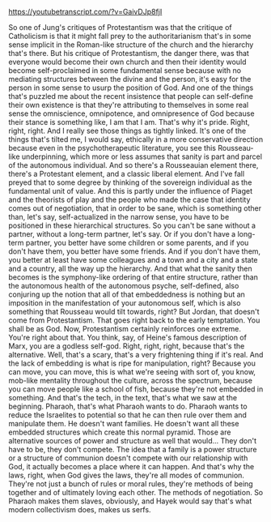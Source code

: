 https://youtubetranscript.com/?v=GaivDJp8fjI

 So one of Jung's critiques of Protestantism was that the critique of Catholicism is that it might fall prey to the authoritarianism that's in some sense implicit in the Roman-like structure of the church and the hierarchy that's there. But his critique of Protestantism, the danger there, was that everyone would become their own church and then their identity would become self-proclaimed in some fundamental sense because with no mediating structures between the divine and the person, it's easy for the person in some sense to usurp the position of God. And one of the things that's puzzled me about the recent insistence that people can self-define their own existence is that they're attributing to themselves in some real sense the omniscience, omnipotence, and omnipresence of God because their stance is something like, I am that I am. That's why it's pride. Right, right, right. And I really see those things as tightly linked. It's one of the things that's tilted me, I would say, ethically in a more conservative direction because even in the psychotherapeutic literature, you see this Rousseau-like underpinning, which more or less assumes that sanity is part and parcel of the autonomous individual. And so there's a Rousseauian element there, there's a Protestant element, and a classic liberal element. And I've fall preyed that to some degree by thinking of the sovereign individual as the fundamental unit of value. And this is partly under the influence of Piaget and the theorists of play and the people who made the case that identity comes out of negotiation, that in order to be sane, which is something other than, let's say, self-actualized in the narrow sense, you have to be positioned in these hierarchical structures. So you can't be sane without a partner, without a long-term partner, let's say. Or if you don't have a long-term partner, you better have some children or some parents, and if you don't have them, you better have some friends. And if you don't have them, you better at least have some colleagues and a town and a city and a state and a country, all the way up the hierarchy. And that what the sanity then becomes is the symphony-like ordering of that entire structure, rather than the autonomous health of the autonomous psyche, self-defined, also conjuring up the notion that all of that embeddedness is nothing but an imposition in the manifestation of your autonomous self, which is also something that Rousseau would tilt towards, right? But Jordan, that doesn't come from Protestantism. That goes right back to the early temptation. You shall be as God. Now, Protestantism certainly reinforces one extreme. You're right about that. You think, say, of Heine's famous description of Marx, you are a godless self-god. Right, right, right, because that's the alternative. Well, that's a scary, that's a very frightening thing if it's real. And the lack of embedding is what is ripe for manipulation, right? Because you can move, you can move, this is what we're seeing with sort of, you know, mob-like mentality throughout the culture, across the spectrum, because you can move people like a school of fish, because they're not embedded in something. And that's the tech, in the text, that's what we saw at the beginning. Pharaoh, that's what Pharaoh wants to do. Pharaoh wants to reduce the Israelites to potential so that he can then rule over them and manipulate them. He doesn't want families. He doesn't want all these embedded structures which create this normal pyramid. Those are alternative sources of power and structure as well that would... They don't have to be, they don't compete. The idea that a family is a power structure or a structure of communion doesn't compete with our relationship with God, it actually becomes a place where it can happen. And that's why the laws, right, when God gives the laws, they're all modes of communion. They're not just a bunch of rules or moral rules, they're methods of being together and of ultimately loving each other. The methods of negotiation. So Pharaoh makes them slaves, obviously, and Hayek would say that's what modern collectivism does, makes us serfs.